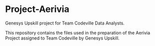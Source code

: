 # Project-Aerivia
Genesys Upskill project for Team Codeville Data Analysts.

This repository contains the files used in the preparation of the Aerivia Project assigned to Team Codeville by Genesys Upskill.

